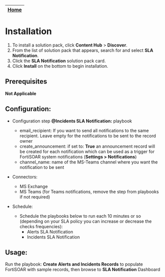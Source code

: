 | [Home](../README.md) |
|--------------------------------------------|

# Installation

1. To install a solution pack, click **Content Hub** > **Discover**.
2. From the list of solution pack that appears, search for and select **SLA Notification**.
3. Click the **SLA Notification** solution pack card.
4. Click **Install** on the bottom to begin installation.

## Prerequisites
**Not Applicable**

## Configuration:
- Configuration step **@Incidents SLA Notification:** playbook
    -  email_recipient: If you want to send all notifications to the same recipient. Leave empty for the notifications to be sent to the record owner
    -  create_announcement: if set to: **True** an announcement record will be created for each notification which can be used as a trigger for FortiSOAR system notifications (**Settings > Notifications**)
    -  channel_name: name of the MS-Teams channel where you want the notification to be sent

- Connectors:
    - MS Exchange
    - MS Teams (for Teams notifications, remove the step from playbooks if not required)

- Schedule:
    - Schedule the playbooks below to run each 10 minutes or so (depending on your SLA policy you can increase or decrease the checks frequencies):
        - Alerts SLA Notification
        - Incidents SLA Notification

## Usage:

Run the playbook: **Create Alerts and Incidents Records** to populate FortiSOAR with sample records, then browse to **SLA Notification** Dashboard

